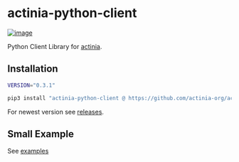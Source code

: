 # actinia-python-client

[![image](https://img.shields.io/conda/vn/conda-forge/actinia-python-client.svg)](https://anaconda.org/conda-forge/actinia-python-client)

Python Client Library for [actinia](https://actinia.mundialis.de/).

## Installation

```bash
VERSION="0.3.1"

pip3 install "actinia-python-client @ https://github.com/actinia-org/actinia-python-client/releases/download/${VERSION}/actinia_python_client-${VERSION}-py3-none-any.whl"
```

For newest version see [releases](https://github.com/actinia-org/actinia-python-client/releases).

## Small Example

See [examples](https://actinia-org.github.io/actinia-python-client/03_quickstart)
